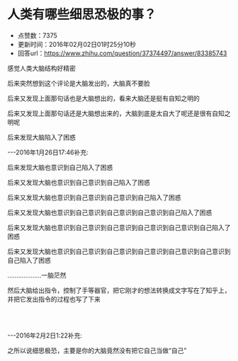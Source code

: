 # 人类有哪些细思恐极的事？
- 点赞数：7375
- 更新时间：2016年02月02日01时25分10秒
- 回答url：https://www.zhihu.com/question/37374497/answer/83385743
<body>
 <p data-pid="x4xW4Q75">感觉人类大脑结构好精密</p>
 <p data-pid="9l9TpHDZ">后来突然想到这个评论是大脑发出的，大脑真不要脸</p>
 <p data-pid="jL2psyJx">后来又发现上面那句话也是大脑想出的，看来大脑还是挺有自知之明的</p>
 <p data-pid="nDxzRc88">后来又发现上面那句话还是大脑想出来的，大脑到底是太自大了呢还是很有自知之明呢</p>
 <p data-pid="lx1KNN_7">后来发现大脑陷入了困惑</p>
 <p data-pid="oYZX_2vk">---2016年1月26日17:46补充:</p>
 <p data-pid="p5mZH_Wp">后来发现大脑也意识到自己陷入了困惑</p>
 <p data-pid="n4FOP4BF">后来又发现大脑也意识到自己意识到自己陷入了困惑</p>
 <p data-pid="tF_MOfCz">后来又发现大脑也意识到自己意识到自己意识到自己陷入了困惑</p>
 <p data-pid="Evseo6b8">后来又发现大脑也意识到自己意识到自己意识到自己意识到自己陷入了困惑</p>
 <p data-pid="PEl4awCV">后来又发现大脑也意识到自己意识到自己意识到自己意识到自己意识到自己陷入了困惑</p>
 <p data-pid="TzAWcZJ7">后来又发现大脑也意识到自己意识到自己意识到自己意识到自己意识到自己意识到自己陷入了困惑</p>
 <p data-pid="3CEqWX25">...................一脑茫然</p>
 <p data-pid="tUkHg-Nv">然后大脑给出指令，控制了手等器官，把它刚才的想法转换成文字写在了知乎上，并把它发出指令的过程也写了下来</p>
 <br>
 <br>
 <p data-pid="gNmdzAfu">---2016年2月2日1:22补充:</p>
 <p data-pid="18EH9ifU">之所以说细思极恐，主要是你的大脑竟然没有把它自己当做“自己”</p>
</body>